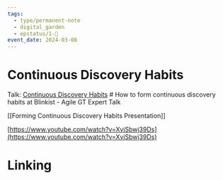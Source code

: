 ```yaml
---
tags:
  - type/permanent-note
  - digital_garden
  - epstatus/1-🌱
event_date: 2024-03-08
---
```

# Continuous Discovery Habits
Talk: [Continuous Discovery Habits](https://www.youtube.com/watch?v=XviSbwj39Ds) # How to form continuous discovery habits at Blinkist - Agile GT Expert Talk

[[Forming Continuous Discovery Habits Presentation]]

[https://www.youtube.com/watch?v=XviSbwj39Ds](https://www.youtube.com/watch?v=XviSbwj39Ds)
# Linking


